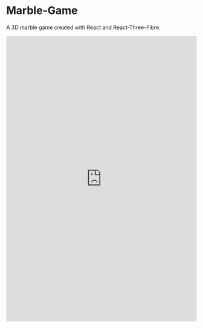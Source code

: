 # Marble-Game
A 3D marble game created with React and React-Three-Fibre.
<iframe src="https://www.linkedin.com/embed/feed/update/urn:li:ugcPost:7035842542579367936" height="754" width="504" frameborder="0" allowfullscreen="" title="Embedded post"></iframe>
